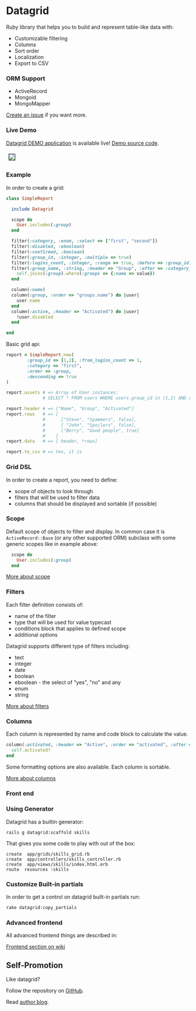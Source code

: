 # Datagrid

Ruby library that helps you to build and represent table-like data with:

* Customizable filtering
* Columns
* Sort order
* Localization
* Export to CSV

### ORM Support

* ActiveRecord
* Mongoid
* MongoMapper

[Create an issue](https://github.com/bogdan/datagrid/issues/new) if you want more.

### Live Demo

[Datagrid DEMO application](http://datagrid.heroku.com) is available live!
[Demo source code](https://github.com/bogdan/datagrid-demo).

<img src="http://datagrid.heroku.com/datagrid_demo_screenshot.png" style="margin: 7px; border: 1px solid black">

### Example

In order to create a grid:

``` ruby
class SimpleReport

  include Datagrid

  scope do
    User.includes(:group)
  end

  filter(:category, :enum, :select => ["first", "second"])
  filter(:disabled, :eboolean)
  filter(:confirmed, :boolean)
  filter(:group_id, :integer, :multiple => true)
  filter(:logins_count, :integer, :range => true, :before => :group_id)
  filter(:group_name, :string, :header => "Group", :after => :category_id) do |value|
    self.joins(:group).where(:groups => {:name => value})
  end

  column(:name)
  column(:group, :order => "groups.name") do |user|
    user.name
  end
  column(:active, :header => "Activated") do |user|
    !user.disabled
  end

end
```

Basic grid api:

``` ruby
report = SimpleReport.new(
        :group_id => [1,2], :from_logins_count => 1, 
        :category => "first",
        :order => :group,
        :descending => true
)

report.assets # => Array of User instances: 
              # SELECT * FROM users WHERE users.group_id in (1,2) AND users.logins_count >= 1 AND users.category = 'first' ORDER BY groups.name DESC

report.header # => ["Name", "Group", "Activated"]
report.rows   # => [
              #      ["Steve", "Spammers", false],
              #      [ "John", "Spoilers", false],
              #      ["Berry", "Good people", true]
              #    ]
report.data   # => [ header, *rows]

report.to_csv # => Yes, it is
```

### Grid DSL

In order to create a report, you need to define:

* scope of objects to look through
* filters that will be used to filter data
* columns that should be displayed and sortable (if possible)


### Scope

Default scope of objects to filter and display.
In common case it is `ActiveRecord::Base` (or any other supported ORM) subclass with some generic scopes like in example above:

``` ruby
  scope do
    User.includes(:group)
  end
```

[More about scope](https://github.com/bogdan/datagrid/wiki/Scope)

### Filters

Each filter definition consists of:

* name of the filter
* type that will be used for value typecast
* conditions block that applies to defined scope
* additional options

Datagrid supports different type of filters including:

* text
* integer
* date
* boolean
* eboolean - the select of "yes", "no" and any
* enum
* string

[More about filters](https://github.com/bogdan/datagrid/wiki/Filters)


### Columns

Each column is represented by name and code block to calculate the value.

``` ruby
column(:activated, :header => "Active", :order => "activated", :after => :name) do
  self.activated?
end
```

Some formatting options are also available. 
Each column is sortable.

[More about columns](https://github.com/bogdan/datagrid/wiki/Columns) 

### Front end

### Using Generator

Datagrid has a builtin generator:

```
rails g datagrid:scaffold skills
```

That gives you some code to play with out of the box:

```
create  app/grids/skills_grid.rb
create  app/controllers/skills_controller.rb
create  app/views/skills/index.html.erb
route  resources :skills
```


### Customize Built-in partials

In order to get a control on datagrid built-in partials run:

``` sh
rake datagrid:copy_partials
```

### Advanced frontend

All advanced frontend things are described in:

[Frontend section on wiki](https://github.com/bogdan/datagrid/wiki/Frontend)

## Self-Promotion

Like datagrid? 

Follow the repository on [GitHub](https://github.com/bogdan/datagrid). 

Read [author blog](http://gusiev.com).
